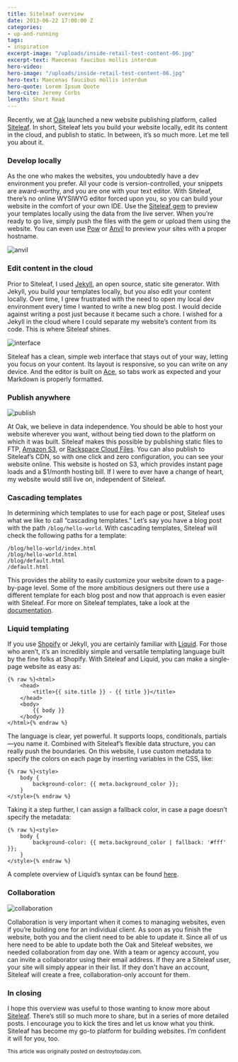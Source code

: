 ```yaml
---
title: Siteleaf overview
date: 2013-06-22 17:00:00 Z
categories:
- up-and-running
tags:
- inspiration
excerpt-image: "/uploads/inside-retail-test-content-06.jpg"
excerpt-text: Maecenas faucibus mollis interdum
hero-video: 
hero-image: "/uploads/inside-retail-test-content-06.jpg"
hero-text: Maecenas faucibus mollis interdum
hero-quote: Lorem Ipsum Quote
hero-cite: Jeremy Corbs
length: Short Read
---
```


Recently, we at [Oak](http://oak.is) launched a new website publishing platform, called [Siteleaf](http://siteleaf.com). In short, Siteleaf lets you build your website locally, edit its content in the cloud, and publish to static. In between, it’s so much more. Let me tell you about it.

### Develop locally

As the one who makes the websites, you undoubtedly have a dev environment you prefer. All your code is version-controlled, your snippets are award-worthy, and you are one with your text editor. With Siteleaf, there’s no online WYSIWYG editor forced upon you, so you can build your website in the comfort of your own IDE. Use the [Siteleaf gem](https://github.com/siteleaf/siteleaf-gem) to preview your templates locally using the data from the live server. When you’re ready to go live, simply push the files with the gem or upload them using the website. You can even use [Pow](http://pow.cx/) or [Anvil](http://anvilformac.com/) to preview your sites with a proper hostname.

![anvil](/uploads/an-introduction-to-siteleaf-anvil.jpg) 


### Edit content in the cloud

Prior to Siteleaf, I used [Jekyll](http://jekyllrb.com/), an open source, static site generator. With Jekyll, you build your templates locally, but you also edit your content locally. Over time, I grew frustrated with the need to open my local dev environment every time I wanted to write a new blog post. I would decide against writing a post just because it became such a chore. I wished for a Jekyll in the cloud where I could separate my website’s content from its code. This is where Siteleaf shines.

![interface](/uploads/an-introduction-to-siteleaf-interface.png) 

Siteleaf has a clean, simple web interface that stays out of your way, letting you focus on your content. Its layout is responsive, so you can write on any device. And the editor is built on [Ace](http://ace.ajax.org/), so tabs work as expected and your Markdown is properly formatted.

### Publish anywhere

![publish](/uploads/an-introduction-to-siteleaf-publish.png) 

At Oak, we believe in data independence. You should be able to host your website wherever you want, without being tied down to the platform on which it was built. Siteleaf makes this possible by publishing static files to FTP, [Amazon S3](http://aws.amazon.com/s3/), or [Rackspace Cloud Files](http://www.rackspace.com/cloud/files/). You can also publish to Siteleaf’s CDN, so with one click and zero configuration, you can see your website online. This website is hosted on S3, which provides instant page loads and a $1/month hosting bill. If I were to ever have a change of heart, my website would still live on, independent of Siteleaf.

### Cascading templates

In determining which templates to use for each page or post, Siteleaf uses what we like to call “cascading templates.” Let’s say you have a blog post with the path `/blog/hello-world`. With cascading templates, Siteleaf will check the following paths for a template:

```
/blog/hello-world/index.html
/blog/hello-world.html
/blog/default.html
/default.html
```

This provides the ability to easily customize your website down to a page-by-page level. Some of the more ambitious designers out there use a different template for each blog post and now that approach is even easier with Siteleaf. For more on Siteleaf templates, take a look at the [documentation](https://github.com/siteleaf/siteleaf-themes).

### Liquid templating

If you use [Shopify](http://shopify.com) or Jekyll, you are certainly familiar with [Liquid](https://github.com/Shopify/liquid/). For those who aren’t, it’s an incredibly simple and versatile templating language built by the fine folks at Shopify. With Siteleaf and Liquid, you can make a single-page website as easy as:

```liquid
{% raw %}<html>
    <head>
        <title>{{ site.title }} - {{ title }}</title>
    </head>
    <body>
        {{ body }}
    </body>
</html>{% endraw %}
```

The language is clear, yet powerful. It supports loops, conditionals, partials—you name it. Combined with Siteleaf’s flexible data structure, you can really push the boundaries. On this website, I use custom metadata to specify the colors on each page by inserting variables in the CSS, like:

```liquid
{% raw %}<style>
    body {
        background-color: {{ meta.background_color }};
    }
</style>{% endraw %}
```

Taking it a step further, I can assign a fallback color, in case a page doesn’t specify the metadata:

```liquid
{% raw %}<style>
    body {
        background-color: {{ meta.background_color | fallback: '#fff' }};
    }
</style>{% endraw %}
```

A complete overview of Liquid’s syntax can be found [here](https://github.com/Shopify/liquid/wiki/Liquid-for-Designers).

### Collaboration

![collaboration](/uploads/an-introduction-to-siteleaf-collaboration.png) 

Collaboration is very important when it comes to managing websites, even if you’re building one for an individual client. As soon as you finish the website, both you and the client need to be able to update it. Since all of us here need to be able to update both the Oak and Siteleaf websites, we needed collaboration from day one. With a team or agency account, you can invite a collaborator using their email address. If they are a Siteleaf user, your site will simply appear in their list. If they don't have an account, Siteleaf will create a free, collaboration-only account for them.

### In closing

I hope this overview was useful to those wanting to know more about [Siteleaf](http://siteleaf.com). There’s still so much more to share, but in a series of more detailed posts. I encourage you to kick the tires and let us know what you think. Siteleaf has become my go-to platform for building websites. I’m confident it will for you, too.

<small>This article was originally posted on destroytoday.com.</small>
